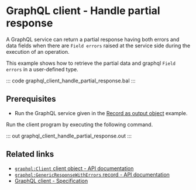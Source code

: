 # GraphQL client - Handle partial response

A GraphQL service can return a partial response having both errors and data fields when there are `Field errors` raised at the service side during the execution of an operation.

This example shows how to retrieve the partial data and graphql `Field errors` in a user-defined type.

::: code graphql_client_handle_partial_response.bal :::

## Prerequisites
- Run the GraphQL service given in the [Record as output object](https://ballerina.io/learn/by-example/graphql-returning-record-values) example.

Run the client program by executing the following command.

::: out graphql_client_handle_partial_response.out :::

## Related links
- [`graphql:Client` client object - API documentation](https://lib.ballerina.io/ballerina/graphql/latest/clients/Client)
- [`graphql:GenericResponseWithErrors` record - API documentation](https://lib.ballerina.io/ballerina/graphql/1.4.4/records/GenericResponseWithErrors)
- [GraphQL client - Specification](/spec/graphql/#25-client)
